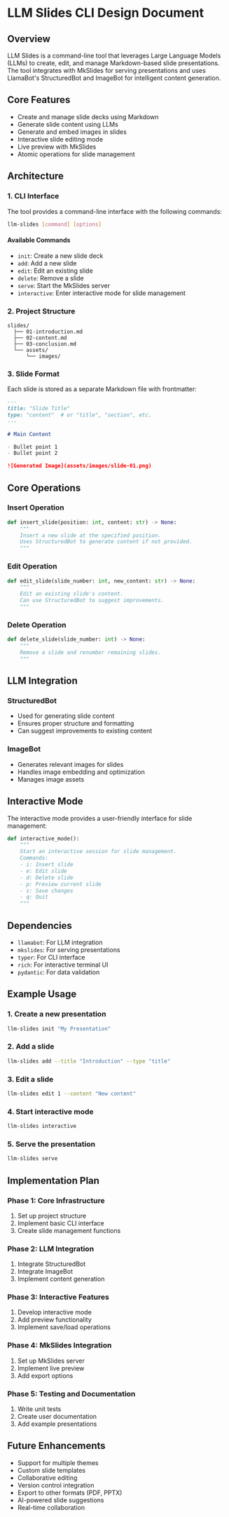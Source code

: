 # LLM Slides CLI Design Document

## Overview

LLM Slides is a command-line tool that leverages Large Language Models (LLMs) to create, edit, and manage Markdown-based slide presentations. The tool integrates with MkSlides for serving presentations and uses LlamaBot's StructuredBot and ImageBot for intelligent content generation.

## Core Features

- Create and manage slide decks using Markdown
- Generate slide content using LLMs
- Generate and embed images in slides
- Interactive slide editing mode
- Live preview with MkSlides
- Atomic operations for slide management

## Architecture

### 1. CLI Interface

The tool provides a command-line interface with the following commands:

```bash
llm-slides [command] [options]
```

#### Available Commands
- `init`: Create a new slide deck
- `add`: Add a new slide
- `edit`: Edit an existing slide
- `delete`: Remove a slide
- `serve`: Start the MkSlides server
- `interactive`: Enter interactive mode for slide management

### 2. Project Structure

```
slides/
  ├── 01-introduction.md
  ├── 02-content.md
  ├── 03-conclusion.md
  └── assets/
      └── images/
```

### 3. Slide Format

Each slide is stored as a separate Markdown file with frontmatter:

```markdown
---
title: "Slide Title"
type: "content"  # or "title", "section", etc.
---

# Main Content

- Bullet point 1
- Bullet point 2

![Generated Image](assets/images/slide-01.png)
```

## Core Operations

### Insert Operation

```python
def insert_slide(position: int, content: str) -> None:
    """
    Insert a new slide at the specified position.
    Uses StructuredBot to generate content if not provided.
    """
```

### Edit Operation

```python
def edit_slide(slide_number: int, new_content: str) -> None:
    """
    Edit an existing slide's content.
    Can use StructuredBot to suggest improvements.
    """
```

### Delete Operation

```python
def delete_slide(slide_number: int) -> None:
    """
    Remove a slide and renumber remaining slides.
    """
```

## LLM Integration

### StructuredBot

- Used for generating slide content
- Ensures proper structure and formatting
- Can suggest improvements to existing content

### ImageBot

- Generates relevant images for slides
- Handles image embedding and optimization
- Manages image assets

## Interactive Mode

The interactive mode provides a user-friendly interface for slide management:

```python
def interactive_mode():
    """
    Start an interactive session for slide management.
    Commands:
    - i: Insert slide
    - e: Edit slide
    - d: Delete slide
    - p: Preview current slide
    - s: Save changes
    - q: Quit
    """
```

## Dependencies

- `llamabot`: For LLM integration
- `mkslides`: For serving presentations
- `typer`: For CLI interface
- `rich`: For interactive terminal UI
- `pydantic`: For data validation

## Example Usage

### 1. Create a new presentation

```bash
llm-slides init "My Presentation"
```

### 2. Add a slide

```bash
llm-slides add --title "Introduction" --type "title"
```

### 3. Edit a slide

```bash
llm-slides edit 1 --content "New content"
```

### 4. Start interactive mode

```bash
llm-slides interactive
```

### 5. Serve the presentation

```bash
llm-slides serve
```

## Implementation Plan

### Phase 1: Core Infrastructure

1. Set up project structure
2. Implement basic CLI interface
3. Create slide management functions

### Phase 2: LLM Integration

1. Integrate StructuredBot
2. Integrate ImageBot
3. Implement content generation

### Phase 3: Interactive Features

1. Develop interactive mode
2. Add preview functionality
3. Implement save/load operations

### Phase 4: MkSlides Integration

1. Set up MkSlides server
2. Implement live preview
3. Add export options

### Phase 5: Testing and Documentation

1. Write unit tests
2. Create user documentation
3. Add example presentations

## Future Enhancements

- Support for multiple themes
- Custom slide templates
- Collaborative editing
- Version control integration
- Export to other formats (PDF, PPTX)
- AI-powered slide suggestions
- Real-time collaboration